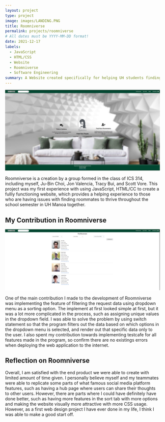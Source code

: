 ```yaml
---
layout: project
type: project
image: images/LANDING.PNG
title: Roomniverse
permalink: projects/roomniverse
# All dates must be YYYY-MM-DD format!
date: 2021-12-17
labels:
  - JavaScript
  - HTML/CSS
  - Website
  - Roomniverse
  - Software Engineering
summary: A Website created specifically for helping UH students finding roommates suitable for them. 
---
```

<img class="ui medium right floated rounded image" src="../images/LANDING.PNG">

Roomniverse is a creation by a group formed in the class of ICS 314, including myself, Ju-Bin Choi, Jon Valencia, Tracy Bui, and Scott Vore. This project was my first
experience with using JavaScript, HTML/CC to create a fullly functioning website, which provides a helping experience to those who are having issues with finding
roommates to thrive throughout the school semester in UH Manoa together. 

## My Contribution in Roomniverse

<img class="ui medium right floated rounded image" src="../images/FINDRM.PNG">

One of the main contribution I made to the development of Roomniverse was implementing the feature of filtering the request data using dropdown menu as a sorting option.
The implement at first looked simple at first, but it was a lot more complicated in the process, such as assigning unique values in the dropdown field. I was able to 
solve the problem by using switch statement so that the program filters out the data based on which options in the dropdown menu is selected, 
and render out that specific data only to the user. I also spent my contribution towards implementing testcafe for all features made in the program, so confirm there are no
existings errors when deploying the web application to the internet. 

## Reflection on Roomniverse

Overall, I am satisfied with the end product we were able to create with limited amount of time given. I personally believe myself and my teammates were able to replicate 
some parts of what famous social media platform features, such as having a hub page where users can share their thoughts to other users. However, there are parts where I could
have definitely have done better, such as having more features in the sort tab with more options and making the website visually more attractive with more CSS usage. However, 
as a first web design project I have ever done in my life, I think I was able to make a good start off. 





